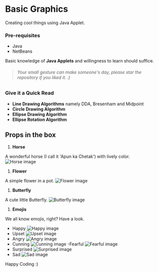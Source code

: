 # Basic Graphics
Creating cool things using Java Applet.

### Pre-requisites
- Java
- NetBeans

Basic knowledge of **Java Applets** and willingness to learn should suffice.

> ###### Your small gesture can make someone's day, please *star* the repository if you liked it. :)

### Give it a Quick Read
- **Line Drawing Algorithms** namely DDA, Bresenham and Midpoint
- **Circle Drawing Algorithm** 
- **Ellipse Drawing Algorithm**
- **Ellipse Rotation Algorithm**

## Props in the box
1. **Horse**

A wonderful horse (I call it \'Apun ka Chetak\') with lively color.
![Horse image](horse.jpeg)
1. **Flower**

A simple flower in a pot.
![Flower image](flower.png)
1. **Butterfly**

A cute little Butterfly.
![Butterfly image](butterfly.png)
1. **Emojis**

We all know emojis, right? Have a look.
- Happy
![Happy image](Moods/HAPPY.png)
- Upset
![Upset image](Moods/UPSET.png)
- Angry
![Angry image](Moods/ANGRY.png)
- Cunning
![Cunning image](Moods/CUNNING.png)
-Fearful
![Fearful image](Moods/FEARFUL.png)
- Surprised
![Surprised image](Moods/SURPRISED.png)
- Sad
![Sad image](Moods/SAD.png)

Happy Coding :)
